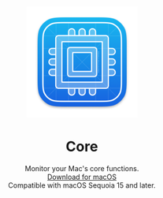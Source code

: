 <div align="center">
  <img width="225" height="225" src="/assets/Icon.png" alt="Logo">
  <h1><b>Core</b></h1>
  <p>Monitor your Mac's core functions.<br>
  <a href="https://github.com/aramsoneson/Core/releases/latest/download/Core.dmg">Download for macOS</a><br>
  Compatible with macOS Sequoia 15 and later.</p>
</div>
